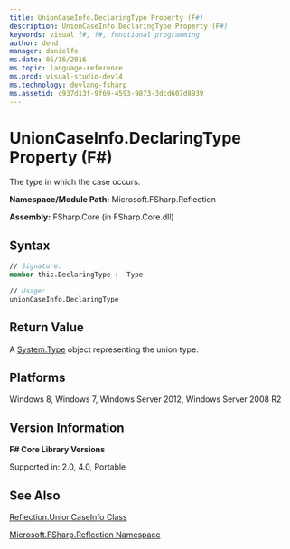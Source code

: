 ```yaml
---
title: UnionCaseInfo.DeclaringType Property (F#)
description: UnionCaseInfo.DeclaringType Property (F#)
keywords: visual f#, f#, functional programming
author: dend
manager: danielfe
ms.date: 05/16/2016
ms.topic: language-reference
ms.prod: visual-studio-dev14
ms.technology: devlang-fsharp
ms.assetid: c937d13f-9f69-4593-9873-3dcd607d8939 
---
```


# UnionCaseInfo.DeclaringType Property (F#)

The type in which the case occurs.

**Namespace/Module Path:** Microsoft.FSharp.Reflection

**Assembly:** FSharp.Core (in FSharp.Core.dll)


## Syntax

```fsharp
// Signature:
member this.DeclaringType :  Type

// Usage:
unionCaseInfo.DeclaringType
```

## Return Value

A [System.Type](https://msdn.microsoft.com/library/system.type.aspx) object representing the union type.

## Platforms
Windows 8, Windows 7, Windows Server 2012, Windows Server 2008 R2


## Version Information
**F# Core Library Versions**

Supported in: 2.0, 4.0, Portable

## See Also
[Reflection.UnionCaseInfo Class](Reflection.UnionCaseInfo-Class-%5BFSharp%5D.md)

[Microsoft.FSharp.Reflection Namespace](Microsoft.FSharp.Reflection-Namespace-%5BFSharp%5D.md)